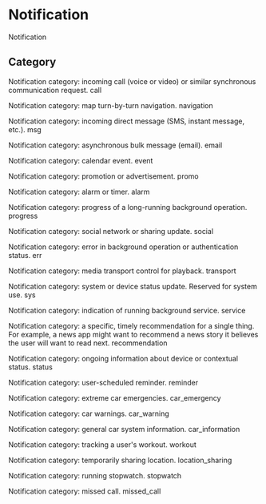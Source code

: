 # Notification
Notification

## Category
Notification category: incoming call (voice or video) or similar synchronous communication request.
call

Notification category: map turn-by-turn navigation.
navigation

Notification category: incoming direct message (SMS, instant message, etc.).
msg

Notification category: asynchronous bulk message (email).
email

Notification category: calendar event.
event

Notification category: promotion or advertisement.
promo

Notification category: alarm or timer.
alarm

Notification category: progress of a long-running background operation.
progress

Notification category: social network or sharing update.
social

Notification category: error in background operation or authentication status.
err

Notification category: media transport control for playback.
transport

Notification category: system or device status update. Reserved for system use.
sys

Notification category: indication of running background service.
service

Notification category: a specific, timely recommendation for a single thing. For example, a news app might want to recommend a news story it believes the user will want to read next.
recommendation

Notification category: ongoing information about device or contextual status.
status

Notification category: user-scheduled reminder.
reminder

Notification category: extreme car emergencies.
car_emergency

Notification category: car warnings.
car_warning

Notification category: general car system information.
car_information

Notification category: tracking a user's workout.
workout

Notification category: temporarily sharing location.
location_sharing

Notification category: running stopwatch.
stopwatch

Notification category: missed call.
missed_call

